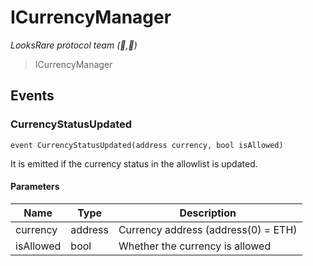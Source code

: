 # ICurrencyManager

_LooksRare protocol team (👀,💎)_

> ICurrencyManager

## Events

### CurrencyStatusUpdated

```solidity
event CurrencyStatusUpdated(address currency, bool isAllowed)
```

It is emitted if the currency status in the allowlist is updated.

#### Parameters

| Name      | Type    | Description                         |
| --------- | ------- | ----------------------------------- |
| currency  | address | Currency address (address(0) = ETH) |
| isAllowed | bool    | Whether the currency is allowed     |

